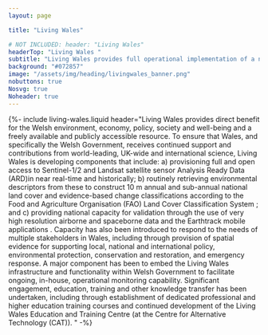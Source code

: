 ```yaml
---
layout: page

title: "Living Wales"

# NOT INCLUDED: header: "Living Wales"
headerTop: "Living Wales "
subtitle: "Living Wales provides full operational implementation of a national land cover mapping and monitoring system for Wales, a devolved nation of the United Kingdom. ; Aims; Objectives; Strategic Plan;" 
background: "#072857"
image: "/assets/img/heading/livingwales_banner.png"
nobuttons: true
Nosvg: true
Noheader: true
---
```


{%-
include living-wales.liquid
header="Living Wales provides direct benefit for the Welsh environment, economy, policy, society and well-being and a freely available and publicly accessible resource. To ensure that Wales, and specifically the Welsh Government, receives continued support and contributions from world-leading, UK-wide and international science, Living Wales is developing components that include: a) provisioning full and open access to Sentinel-1/2 and Landsat satellite sensor Analysis Ready Data (ARD)in near real-time and historically; b) routinely retrieving environmental descriptors from these to construct 10 m annual and sub-annual national land cover and evidence-based change classifications according to the Food and Agriculture Organisation (FAO) Land Cover Classification System ; and c) providing national capacity for validation through the use of very high resolution airborne and spaceborne data and the Earthtrack mobile applications .   Capacity has also been introduced to respond to the needs of multiple stakeholders in Wales, including through provision of spatial evidence for supporting local, national and international policy, environmental protection, conservation and restoration, and emergency response. A major component has been to embed the Living Wales infrastructure and functionality within Welsh Government to facilitate ongoing, in-house, operational monitoring capability.  Significant engagement, education, training and other knowledge transfer has been undertaken, including through establishment of dedicated professional and higher education training courses and continued development of the Living Wales Education and Training Centre (at the Centre for Alternative Technology (CAT)). "
-%}

